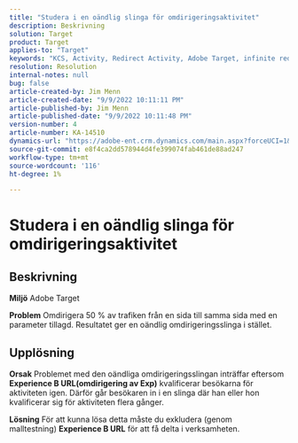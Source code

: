 ```yaml
---
title: "Studera i en oändlig slinga för omdirigeringsaktivitet"
description: Beskrivning
solution: Target
product: Target
applies-to: "Target"
keywords: "KCS, Activity, Redirect Activity, Adobe Target, infinite redirect loop, trafik"
resolution: Resolution
internal-notes: null
bug: false
article-created-by: Jim Menn
article-created-date: "9/9/2022 10:11:11 PM"
article-published-by: Jim Menn
article-published-date: "9/9/2022 10:11:48 PM"
version-number: 4
article-number: KA-14510
dynamics-url: "https://adobe-ent.crm.dynamics.com/main.aspx?forceUCI=1&pagetype=entityrecord&etn=knowledgearticle&id=1267b84e-8c30-ed11-9db1-0022480866ad"
source-git-commit: e8f4ca2dd578944d4fe399074fab461de88ad247
workflow-type: tm+mt
source-wordcount: '116'
ht-degree: 1%

---
```


# Studera i en oändlig slinga för omdirigeringsaktivitet

## Beskrivning


<b>Miljö</b>
Adobe Target

<b>Problem</b>
Omdirigera 50 % av trafiken från en sida till samma sida med en parameter tillagd.
Resultatet ger en oändlig omdirigeringsslinga i stället.




## Upplösning


<b>Orsak</b>
Problemet med den oändliga omdirigeringsslingan inträffar eftersom <b>Experience B URL(omdirigering av Exp)</b> kvalificerar besökarna för aktiviteten igen. Därför går besökaren in i en slinga där han eller hon kvalificerar sig för aktiviteten flera gånger.

<b>Lösning</b>
För att kunna lösa detta måste du exkludera (genom malltestning) <b>Experience B URL</b> för att få delta i verksamheten.


